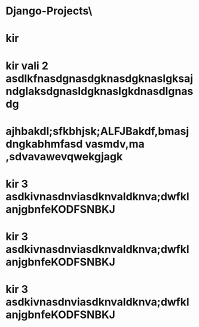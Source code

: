 # Django-Projects\
# kir
# kir vali 2 asdlkfnasdgnasdgknasdgknaslgksajndglaksdgnasldgknaslgkdnasdlgnasdg
# ajhbakdl;sfkbhjsk;ALFJBakdf,bmasjdngkabhmfasd vasmdv,ma ,sdvavawevqwekgjagk
# kir 3 asdkivnasdnviasdknvaldknva;dwfklanjgbnfeKODFSNBKJ
# kir 3 asdkivnasdnviasdknvaldknva;dwfklanjgbnfeKODFSNBKJ
# kir 3 asdkivnasdnviasdknvaldknva;dwfklanjgbnfeKODFSNBKJ